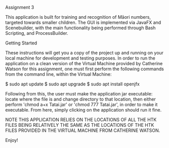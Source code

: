 Assignment 3

This application is built for training and recognition of Māori numbers, targeted towards smaller children. The GUI is implemented via JavaFX and Scenebuilder, with the main functionality being performed through Bash Scripting, and ProcessBuilder.

Getting Started

These instructions will get you a copy of the project up and running on your local machine for development and testing purposes. In order to run the application on a clean version of the Virtual Machine provided by Catherine Watson for this assignment, one must first perform the following commands from the command line, within the Virtual Machine:

$ sudo apt update
$ sudo apt upgrade
$ sudo apt install openjfx

Following from this, the user must make the application jar executable: locate where the file is and change directory to that location, then either perform 'chmod a+x Tatai.jar' or 'chmod 777 Tatai.jar', in order to make it executable. From here, simply clicking on the application should run it fine.

NOTE THIS APPLICATION RELIES ON THE LOCATIONS OF ALL THE HTK FILES BEING RELATIVELY THE SAME AS THE LOCATIONS OF THE HTK FILES PROVIDED IN THE VIRTUAL MACHINE FROM CATHERINE WATSON.

Enjoy!
